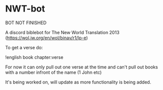 # NWT-bot

BOT NOT FINISHED 

A discord biblebot for The New World Translation 2013 (https://wol.jw.org/en/wol/binav/r1/lp-e)

To get a verse do:

!english book chapter:verse

For now it can only pull out one verse at the time and can't pull out books with a number infront of the name (1 John etc)

It's being worked on, will update as more functionality is being added.
